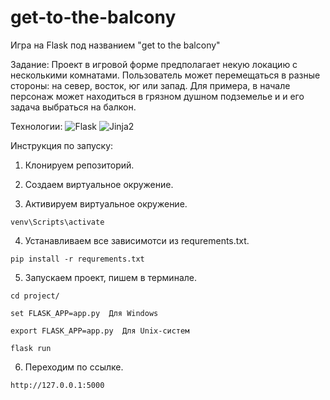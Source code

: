 # get-to-the-balcony
Игра на Flask под названием "get to the balcony"

Задание: Проект в игровой форме предполагает некую локацию с несколькими комнатами. 
Пользователь может перемещаться в разные стороны: на север, восток, юг или запад. 
Для примера, в начале персонаж может находиться в грязном душном подземелье и и его задача выбраться на балкон.


Технологии:
![Flask](https://img.shields.io/badge/Flask-2.2.1-green)
![Jinja2](https://img.shields.io/badge/Jinja2-3.1.1-green)

Инструкция по запуску:

1. Клонируем репозиторий.

2. Создаем виртуальное окружение.

3. Активируем виртуальное окружение.

```shell
venv\Scripts\activate
```

4. Устанавливаем все зависимотси из requrements.txt.

```shell
pip install -r requrements.txt
```

5. Запускаем проект, пишем в терминале.

```
cd project/
```

```
set FLASK_APP=app.py  Для Windows
```
```
export FLASK_APP=app.py  Для Unix-систем
```
```
flask run
```

6. Переходим по ссылке.

```shell
http://127.0.0.1:5000
```
